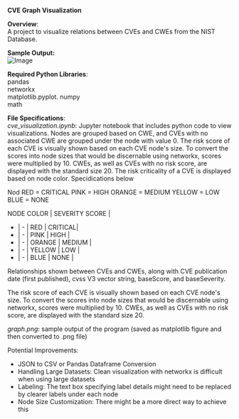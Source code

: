 **CVE Graph Visualization**

**Overview**:   
A project to visualize relations between CVEs and CWEs from the NIST Database.

**Sample Output:**   
![Image](https://i.imgur.com/iSAN7gx.png)


**Required Python Libraries**:   
pandas   
networkx   
matplotlib.pyplot. 
numpy   
math

**File Specifications**:  
*cve_visualization.ipynb*: Jupyter notebook that includes python code to view visualizations.  Nodes are grouped based on CWE, and CVEs with no associated 
CWE are grouped under the node with value 0. The risk score of each CVE is visually shown based on each CVE node's size. To convert the scores into node sizes that
would be discernable using networkx, scores were multiplied by 10. CWEs, as well as CVEs with no risk score, are displayed with the standard size 20. The risk
criticality of a CVE is displayed based on node color. Specidications below

Nod
RED = CRITICAL
PINK = HIGH
ORANGE = MEDIUM
YELLOW = LOW
BLUE = NONE 

NODE COLOR | SEVERITY SCORE | 
- | - |
RED |  CRITICAL| 
- | - |
PINK | HIGH | 
- | - |
ORANGE | MEDIUM |
- | - |
YELLOW | LOW |
- | - |
BLUE | NONE |

Relationships shown between CVEs and CWEs, along with 
CVE publication date (first published), cvss V3 vector string, baseScore, and baseSeverity.

The risk score of each CVE is visually shown based on each CVE node's size. To convert the scores into node sizes that would be discernable using 
networkx, scores were multiplied by 10. CWEs, as well as CVEs with no risk score, are displayed with the standard size 20. 

*graph.png*: sample output of the program (saved as matplotlib figure and then converted to .png file) 

Potential Improvements:
 * JSON to CSV or Pandas Dataframe Conversion 
 * Handling Large Datasets: Clean visualization with networkx is difficult when using large datasets
 * Labeling: The text box specifying label details might need to be replaced by clearer labels under each node
 * Node Size Customization: There might be a more direct way to achieve this 

